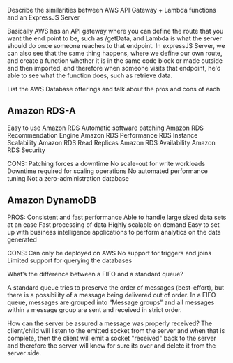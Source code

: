Describe the similarities between AWS API Gateway + Lambda functions and an ExpressJS Server

Basically AWS has an API gateway where you can define the route that you want the end point to be, such as /getData, and Lambda is what the server should do once someone reaches to that endpoint.
In expressJS Server, we can also see that the same thing happens, where we define our own route, and create a function whether it is in the same code block or made outside and then imported, and therefore when someone visits that endpoint, he'd able to see what the function does, such as retrieve data.


List the AWS Database offerings and talk about the pros and cons of each
## Amazon RDS-A

Easy to use 
Amazon RDS Automatic software patching 
Amazon RDS Recommendation Engine
Amazon RDS Performance
RDS Instance Scalability
Amazon RDS Read Replicas 
Amazon RDS Availability 
Amazon RDS Security

CONS:
Patching forces a downtime
No scale-out for write workloads
Downtime required for scaling operations
No automated performance tuning
Not a zero-administration database



## Amazon DynamoDB
PROS:
Consistent and fast performance
Able to handle large sized data sets at an ease
Fast processing of data
Highly scalable on demand
Easy to set up with business intelligence applications to perform analytics on the data generated


CONS:
Can only be deployed on AWS
No support for triggers and joins
Limited support for querying the databases


 
 

What’s the difference between a FIFO and a standard queue?

A standard queue tries to preserve the order of messages (best-effort), but there is a possibility of a message being delivered out of order. In a FIFO queue, messages are grouped into “Message groups” and all messages within a message group are sent and received in strict order.


How can the server be assured a message was properly received?
The client/child will listen to the emitted socket from the server and when that is complete, then the client will emit a socket "received" back to the server and therefore the server will know for sure its over and delete it from the server side.
